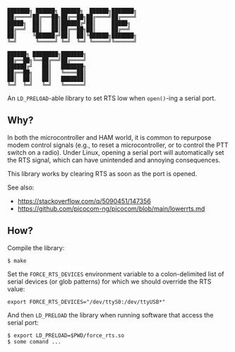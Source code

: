 ```
███████╗ ██████╗ ██████╗  ██████╗███████╗
██╔════╝██╔═══██╗██╔══██╗██╔════╝██╔════╝
█████╗  ██║   ██║██████╔╝██║     █████╗  
██╔══╝  ██║   ██║██╔══██╗██║     ██╔══╝  
██║     ╚██████╔╝██║  ██║╚██████╗███████╗
╚═╝      ╚═════╝ ╚═╝  ╚═╝ ╚═════╝╚══════╝
                                         
██████╗ ████████╗███████╗                
██╔══██╗╚══██╔══╝██╔════╝                
██████╔╝   ██║   ███████╗                
██╔══██╗   ██║   ╚════██║                
██║  ██║   ██║   ███████║                
╚═╝  ╚═╝   ╚═╝   ╚══════╝                
```

An `LD_PRELOAD`-able library to set RTS low when `open()`-ing a serial port.

## Why?

In both the microcontroller and HAM world, it is common to repurpose modem control signals (e.g., to reset a microcontroller, or to control the PTT switch on a radio). Under Linux, opening a serial port will automatically set the RTS signal, which can have unintended and annoying consequences.

This library works by clearing RTS as soon as the port is opened.

See also:

- https://stackoverflow.com/q/5090451/147356
- https://github.com/picocom-ng/picocom/blob/main/lowerrts.md

## How?

Compile the library:

```
$ make
```

Set the `FORCE_RTS_DEVICES` environment variable to a colon-delimited list of serial devices (or glob patterns) for which we should override the RTS value:

```
export FORCE_RTS_DEVICES="/dev/ttyS0:/dev/ttyUSB*"
```

And then `LD_PRELOAD` the library when running software that access the serial port:

```
$ export LD_PRELOAD=$PWD/force_rts.so
$ some comand ...
```
